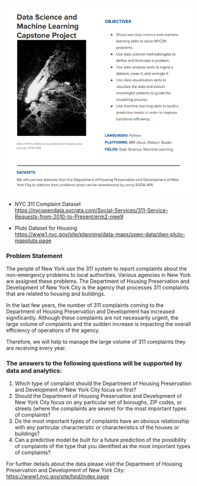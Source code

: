 <img src="NYC-311.png">

* NYC 311 Complaint Dataset <br />
https://nycopendata.socrata.com/Social-Services/311-Service-Requests-from-2010-to-Present/erm2-nwe9

* Pluto Dataset for Housing <br /> 
https://www1.nyc.gov/site/planning/data-maps/open-data/dwn-pluto-mappluto.page


### Problem Statement
The people of New York use the 311 system to report complaints about the non-emergency
problems to local authorities. Various agencies in New York are assigned these problems. The
Department of Housing Preservation and Development of New York City is the agency that
processes 311 complaints that are related to housing and buildings.

In the last few years, the number of 311 complaints coming to the Department of Housing
Preservation and Development has increased significantly. Although these complaints are not
necessarily urgent, the large volume of complaints and the sudden increase is impacting the
overall efficiency of operations of the agency.

Therefore, we will help to manage the large volume of 311 complaints they are receiving every
year.


### The answers to the following questions will be supported by data and analytics:
1. Which type of complaint should the Department of Housing Preservation and
Development of New York City focus on first?  <br />
2. Should the Department of Housing Preservation and Development of New York City focus
on any particular set of boroughs, ZIP codes, or streets (where the complaints are severe)
for the most important types of complaints?  <br />
3. Do the most important types of complaints have an obvious relationship with any
particular characteristic or characteristics of the houses or buildings?  <br />
4. Can a predictive model be built for a future prediction of the possibility of complaints of
the type that you identified as the most important types of complaints?


For further details about the data please visit the Department of Housing Preservation and Development of New York City: 
https://www1.nyc.gov/site/hpd/index.page 
